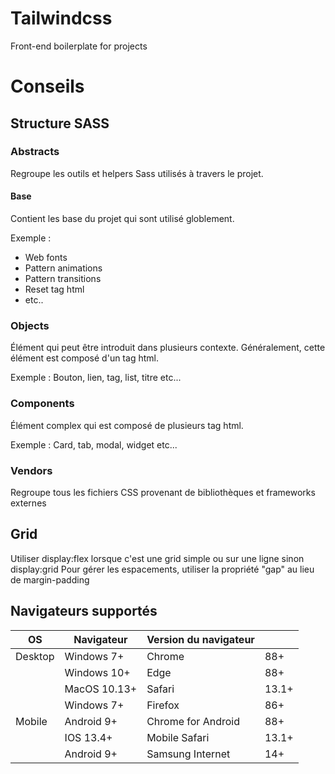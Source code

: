 # Tailwindcss

Front-end boilerplate for projects



# Conseils



## Structure SASS



### Abstracts

Regroupe les outils et helpers Sass utilisés à travers le projet.



#### Base

Contient les base du projet qui sont utilisé globlement.

Exemple :
- Web fonts
- Pattern animations
- Pattern transitions
- Reset tag html
- etc..



### Objects

Élément qui peut être introduit dans plusieurs contexte. Généralement, cette élément est composé d'un tag html.

Exemple : Bouton, lien, tag, list, titre etc...



### Components

Élément complex qui est composé de plusieurs tag html.

Exemple : Card, tab, modal, widget etc...



### Vendors

Regroupe tous les fichiers CSS provenant de bibliothèques et frameworks externes



## Grid

Utiliser display:flex lorsque c'est une grid simple ou sur une ligne sinon display:grid 
Pour gérer les espacements, utiliser la propriété "gap" au lieu de margin-padding



## Navigateurs supportés

| OS      | Navigateur   | Version du navigateur |       |
| ------- | ------------ | --------------------- | ----- |
| Desktop | Windows 7+   | Chrome                | 88+   |
|         | Windows 10+  | Edge                  | 88+   |
|         | MacOS 10.13+ | Safari                | 13.1+ |
|         | Windows 7+   | Firefox               | 86+   |
| Mobile  | Android 9+   | Chrome for Android    | 88+   |
|         | IOS 13.4+    | Mobile Safari         | 13.1+ |
|         | Android 9+   | Samsung Internet      | 14+   |
